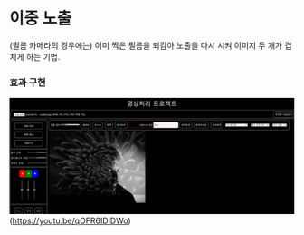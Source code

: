 # 이중 노출
(필름 카메라의 경우에는) 이미 찍은 필름을 되감아 노출을 다시 시켜 이미지 두 개가 겹치게 하는 기법.

### 효과 구현
![이중노출01](/images/doubleExp1.png)(https://youtu.be/qOFR6IDiDWo)
